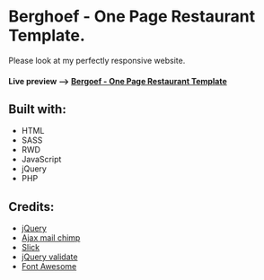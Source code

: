 # Berghoef - One Page Restaurant Template.
Please look at my perfectly responsive website.

#### Live preview --> [Bergoef - One Page Restaurant Template](https://1obanov.github.io/Berghoef/)

## Built with:

* HTML 
* SASS
* RWD
* JavaScript
* jQuery
* PHP

## Credits:

- [jQuery](http://jquery.com/)
- [Ajax mail chimp](https://github.com/scdoshi/jquery-ajaxchimp)
- [Slick](http://kenwheeler.github.io/slick/)
- [jQuery validate](https://github.com/jzaefferer/jquery-validation)
- [Font Awesome](https://fontawesome.com/v4.7.0/icons/)
